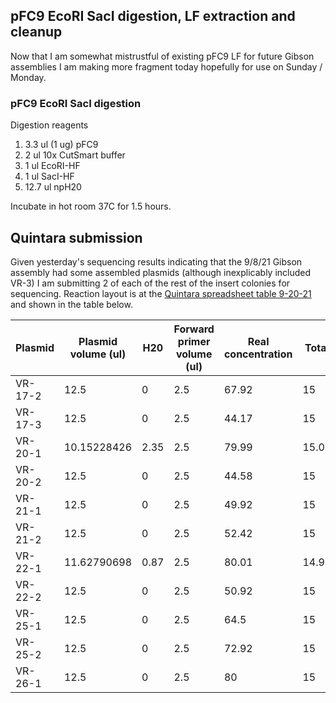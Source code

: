 

## pFC9 EcoRI SacI digestion, LF extraction and cleanup

Now that I am somewhat mistrustful of existing pFC9 LF for
future Gibson assemblies I am making more fragment today 
hopefully for use on Sunday / Monday.

### pFC9 EcoRI SacI digestion

Digestion reagents

1. 3.3 ul (1 ug) pFC9
2. 2 ul 10x CutSmart buffer
3. 1 ul EcoRI-HF
4. 1 ul SacI-HF
5. 12.7 ul npH20
   
Incubate in hot room 37C for 1.5 hours.

## Quintara submission

Given yesterday's sequencing results indicating that the 9/8/21
Gibson assembly had some assembled plasmids (although inexplicably included VR-3) I am submitting 2 of each of the rest of the
insert colonies for sequencing. Reaction layout is at the [Quintara
spreadsheet table 9-20-21](https://docs.google.com/spreadsheets/d/14LjpJSkiA-oPS-KEz1mo4wCLo4d90pHl8FkdC7rvQTM/edit?usp=sharing) and shown in the table below.

| Plasmid | Plasmid volume (ul) | H20  | Forward primer volume (ul) | Real concentration | Total volume | Label |
|---------|---------------------|------|----------------------------|--------------------|--------------|-------|
| VR-17-2 |                12.5 |    0 |                        2.5 |              67.92 |           15 |     1 |
| VR-17-3 |                12.5 |    0 |                        2.5 |              44.17 |           15 |     2 |
| VR-20-1 |         10.15228426 | 2.35 |                        2.5 |              79.99 |  15.00228426 |     3 |
| VR-20-2 |                12.5 |    0 |                        2.5 |              44.58 |           15 |     4 |
| VR-21-1 |                12.5 |    0 |                        2.5 |              49.92 |           15 |     5 |
| VR-21-2 |                12.5 |    0 |                        2.5 |              52.42 |           15 |     6 |
| VR-22-1 |         11.62790698 | 0.87 |                        2.5 |              80.01 |  14.99790698 |     7 |
| VR-22-2 |                12.5 |    0 |                        2.5 |              50.92 |           15 |     8 |
| VR-25-1 |                12.5 |    0 |                        2.5 |               64.5 |           15 |     9 |
| VR-25-2 |                12.5 |    0 |                        2.5 |              72.92 |           15 |    10 |
| VR-26-1 |                12.5 |    0 |                        2.5 |                 80 |           15 |    11 |